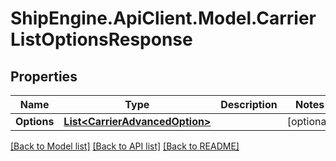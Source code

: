 # ShipEngine.ApiClient.Model.CarrierListOptionsResponse
## Properties

Name | Type | Description | Notes
------------ | ------------- | ------------- | -------------
**Options** | [**List&lt;CarrierAdvancedOption&gt;**](CarrierAdvancedOption.md) |  | [optional] 

[[Back to Model list]](../README.md#documentation-for-models) [[Back to API list]](../README.md#documentation-for-api-endpoints) [[Back to README]](../README.md)

